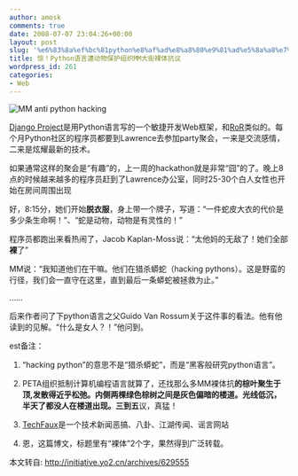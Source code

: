 ```yaml
---
author: amosk
comments: true
date: 2008-07-07 23:04:26+00:00
layout: post
slug: '%e6%83%8a%ef%bc%81python%e8%af%ad%e8%a8%80%e9%81%ad%e5%8a%a8%e7%89%a9%e4%bf%9d%e6%8a%a4%e7%bb%84%e7%bb%87mm%e5%a4%a7%e8%a1%97%e8%a3%b8%e4%bd%93%e6%8a%97'
title: 惊！Python语言遭动物保护组织MM大街裸体抗议
wordpress_id: 261
categories:
- Web
---
```


![MM anti python hacking](http://www.ihmcimg.com/picts05/2006/01/spain_naked_protest_jj802.jpg)


[Django Project](http://djangoproject.com/)是用Python语言写的一个敏捷开发Web框架，和[RoR](http://rubyonrails.com/)类似的。每个月Python社区的程序员都要到Lawrence去参加party聚会，一来是交流感情，二来是炫耀最新的技术。

如果通常这样的聚会是“有趣”的，上一周的hackathon就是非常“囧”的了。晚上8点的时候越来越多的程序员赶到了Lawrence办公室，同时25-30个白人女性也开始在房间周围出现

好，8:15分，她们开始**脱衣服**，身上带一个牌子，写道：“一件蛇皮大衣的代价是多少条生命啊！”、“蛇是动物，动物是有灵性的！”

程序员都跑出来看热闹了，Jacob Kaplan-Moss说：“太他妈的无敌了！她们全部**裸**了”

MM说：“我知道他们在干嘛。他们在猎杀蟒蛇（hacking pythons）。这是野蛮的行径，我们会一直守在这里，直到最后一条蟒蛇被拯救为止。”

……

后来作者问了下python语言之父Guido Van Rossum关于这件事的看法。他有他读到的见解。“什么是女人？！”他问到。

est备注：



	
  1. “hacking python”的意思不是“猎杀蟒蛇”，而是“黑客般研究python语言”。

	
  2. PETA组织抵制计算机编程语言就算了，还找那么多MM裸体抗**的棕叶聚生于顶,发散得近乎松弛。内侧两棵绿色棕树之间是灰色偏暗的楼道。光线低沉，半天了都没人在楼道出现。三到五**议，真猛！

	
  3. [TechFaux](http://techfaux.com/)是一个技术新闻恶搞、八卦、江湖传闻、谣言网站

	
  4. 恩，这篇博文，标题里有“裸体”2个字，果然得到广泛转载。


本文转自: http://initiative.yo2.cn/archives/629555
